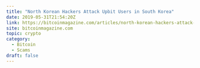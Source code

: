 ```yaml
---
title: "North Korean Hackers Attack Upbit Users in South Korea"
date: 2019-05-31T21:54:20Z
link: https://bitcoinmagazine.com/articles/north-korean-hackers-attack-upbit-users-south-korea/?utm_medium=RSS&utm_source=hune
site: bitcoinmagazine.com
topic: crypto
category:
  - Bitcoin
  - Scams
draft: false
---
```

